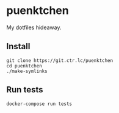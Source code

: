 # puenktchen

My dotfiles hideaway.

## Install

```
git clone https://git.ctr.lc/puenktchen
cd puenktchen
./make-symlinks
```

## Run tests

```
docker-compose run tests
```
